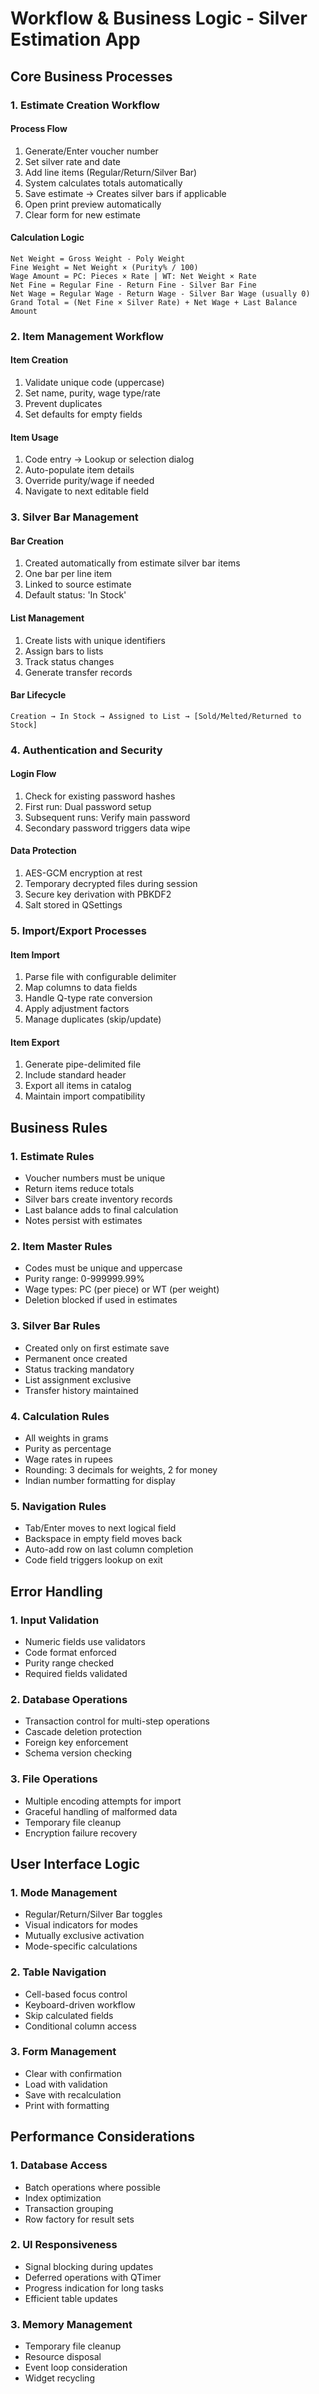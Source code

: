 # Workflow & Business Logic - Silver Estimation App

## Core Business Processes

### 1. Estimate Creation Workflow

#### Process Flow
1. Generate/Enter voucher number
2. Set silver rate and date
3. Add line items (Regular/Return/Silver Bar)
4. System calculates totals automatically
5. Save estimate → Creates silver bars if applicable
6. Open print preview automatically
7. Clear form for new estimate

#### Calculation Logic
```
Net Weight = Gross Weight - Poly Weight
Fine Weight = Net Weight × (Purity% / 100)
Wage Amount = PC: Pieces × Rate | WT: Net Weight × Rate
Net Fine = Regular Fine - Return Fine - Silver Bar Fine
Net Wage = Regular Wage - Return Wage - Silver Bar Wage (usually 0)
Grand Total = (Net Fine × Silver Rate) + Net Wage + Last Balance Amount
```

### 2. Item Management Workflow

#### Item Creation
1. Validate unique code (uppercase)
2. Set name, purity, wage type/rate
3. Prevent duplicates
4. Set defaults for empty fields

#### Item Usage
1. Code entry → Lookup or selection dialog
2. Auto-populate item details
3. Override purity/wage if needed
4. Navigate to next editable field

### 3. Silver Bar Management

#### Bar Creation
1. Created automatically from estimate silver bar items
2. One bar per line item
3. Linked to source estimate
4. Default status: 'In Stock'

#### List Management
1. Create lists with unique identifiers
2. Assign bars to lists
3. Track status changes
4. Generate transfer records

#### Bar Lifecycle
```
Creation → In Stock → Assigned to List → [Sold/Melted/Returned to Stock]
```

### 4. Authentication and Security

#### Login Flow
1. Check for existing password hashes
2. First run: Dual password setup
3. Subsequent runs: Verify main password
4. Secondary password triggers data wipe

#### Data Protection
1. AES-GCM encryption at rest
2. Temporary decrypted files during session
3. Secure key derivation with PBKDF2
4. Salt stored in QSettings

### 5. Import/Export Processes

#### Item Import
1. Parse file with configurable delimiter
2. Map columns to data fields
3. Handle Q-type rate conversion
4. Apply adjustment factors
5. Manage duplicates (skip/update)

#### Item Export
1. Generate pipe-delimited file
2. Include standard header
3. Export all items in catalog
4. Maintain import compatibility

## Business Rules

### 1. Estimate Rules
- Voucher numbers must be unique
- Return items reduce totals
- Silver bars create inventory records
- Last balance adds to final calculation
- Notes persist with estimates

### 2. Item Master Rules
- Codes must be unique and uppercase
- Purity range: 0-999999.99%
- Wage types: PC (per piece) or WT (per weight)
- Deletion blocked if used in estimates

### 3. Silver Bar Rules
- Created only on first estimate save
- Permanent once created
- Status tracking mandatory
- List assignment exclusive
- Transfer history maintained

### 4. Calculation Rules
- All weights in grams
- Purity as percentage
- Wage rates in rupees
- Rounding: 3 decimals for weights, 2 for money
- Indian number formatting for display

### 5. Navigation Rules
- Tab/Enter moves to next logical field
- Backspace in empty field moves back
- Auto-add row on last column completion
- Code field triggers lookup on exit

## Error Handling

### 1. Input Validation
- Numeric fields use validators
- Code format enforced
- Purity range checked
- Required fields validated

### 2. Database Operations
- Transaction control for multi-step operations
- Cascade deletion protection
- Foreign key enforcement
- Schema version checking

### 3. File Operations
- Multiple encoding attempts for import
- Graceful handling of malformed data
- Temporary file cleanup
- Encryption failure recovery

## User Interface Logic

### 1. Mode Management
- Regular/Return/Silver Bar toggles
- Visual indicators for modes
- Mutually exclusive activation
- Mode-specific calculations

### 2. Table Navigation
- Cell-based focus control
- Keyboard-driven workflow
- Skip calculated fields
- Conditional column access

### 3. Form Management
- Clear with confirmation
- Load with validation
- Save with recalculation
- Print with formatting

## Performance Considerations

### 1. Database Access
- Batch operations where possible
- Index optimization
- Transaction grouping
- Row factory for result sets

### 2. UI Responsiveness
- Signal blocking during updates
- Deferred operations with QTimer
- Progress indication for long tasks
- Efficient table updates

### 3. Memory Management
- Temporary file cleanup
- Resource disposal
- Event loop consideration
- Widget recycling
